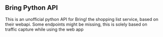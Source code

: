 ## Bring Python API

This is an unofficial python API for Bring! the shopping list service, based on their webapi. Some endpoints might be missing, this is solely based on traffic capture while using the web app
